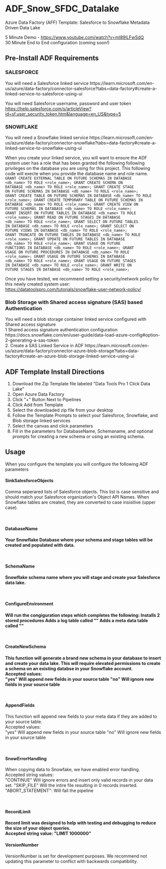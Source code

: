 # ADF_Snow_SFDC_Datalake
Azure Data Factory (AFF) Template: Salesforce to Snowflake Metadata Driven Data Lake

5 Minute Demo - https://www.youtube.com/watch?v=mI89lLFwSdQ
<br/>30 Minute End to End configuration (coming soon!)

<h2>Pre-Install ADF Requirements</h2>
<h3>SALESFORCE</h3>
You will need a Salesforce linked service
https://learn.microsoft.com/en-us/azure/data-factory/connector-salesforce?tabs=data-factory#create-a-linked-service-to-salesforce-using-ui

You will need Salesforce username, password and user token
https://help.salesforce.com/s/articleView?id=sf.user_security_token.htm&language=en_US&type=5


<h3>SNOWFLAKE</h3>
You will need a Snowflake linked service
https://learn.microsoft.com/en-us/azure/data-factory/connector-snowflake?tabs=data-factory#create-a-linked-service-to-snowflake-using-ui

When you create your linked service, you will want to ensure the ADF system user has a role that has been granted the following following privileges on the database you are using for this project. This following code will execte when you provide the database name and role name.
<code>
GRANT CREATE EXTERNAL TABLE ON FUTURE SCHEMAS IN DATABASE <db_name> TO ROLE <role_name>;
GRANT CREATE SCHEMA ON DATABASE <db_name> TO ROLE <role_name>;
GRANT CREATE STAGE ON FUTURE SCHEMAS IN DATABASE <db_name> TO ROLE <role_name>;
GRANT CREATE TABLE ON FUTURE SCHEMAS IN DATABASE <db_name> TO ROLE <role_name>;
GRANT CREATE TEMPORARY TABLE ON FUTURE SCHEMAS IN DATABASE <db_name> TO ROLE <role_name>;
GRANT CREATE VIEW ON FUTURE SCHEMAS IN DATABASE <db_name> TO ROLE <role_name>;
GRANT INSERT ON FUTURE TABLES IN DATABASE <db_name> TO ROLE <role_name>;
GRANT READ ON FUTURE STAGES IN DATABASE <db_name> TO ROLE <role_name>;
GRANT SELECT ON FUTURE TABLES IN DATABASE <db_name> TO ROLE <role_name>;
GRANT SELECT ON FUTURE VIEWS IN DATABASE <db_name> TO ROLE <role_name>;
GRANT TRUNCATE ON FUTURE TABLES IN DATABASE <db_name> TO ROLE <role_name>;
GRANT UPDATE ON FUTURE TABLES IN DATABASE <db_name> TO ROLE <role_name>;
GRANT USAGE ON FUTURE FUNCTIONS IN DATABASE <db_name> TO ROLE <role_name>;
GRANT USAGE ON FUTURE PROCEDURES IN DATABASE <db_name> TO ROLE <role_name>;
GRANT USAGE ON FUTURE SCHEMAS IN DATABASE <db_name> TO ROLE <role_name>;
GRANT USAGE ON FUTURE STAGES IN DATABASE <db_name> TO ROLE <role_name>;
GRANT WRITE ON FUTURE STAGES IN DATABASE <db_name> TO ROLE <role_name>;
  </code>

Once you have tested, we recommend setting a security/network policy for this newly created system user:
https://datatoolspro.com/tutorials/snowflake-user-network-policy/

<h3>Blob Storage with Shared access signature (SAS) based Authentication</h3>
You will need a blob storage container linked service configured with Shared access signature
<br/>
1 Shared access signature authentication configuration
https://docs.snowflake.com/en/user-guide/data-load-azure-config#option-2-generating-a-sas-token
<br/>
2. Create a SAS Linked Service in ADF
https://learn.microsoft.com/en-us/azure/data-factory/connector-azure-blob-storage?tabs=data-factory#create-an-azure-blob-storage-linked-service-using-ui

<h2>ADF Template Install Directions</h2>
<ol><li>Download the Zip Template file labeled "Data Tools Pro 1 Click Data Lake"</li>
<li>Open Azure Data Factory</li>
<li>Click "+" Button Next to Pipelines</li>
<li>Click Add from Template</li>
<li>Select the downloaded zip file from your desktop</li>
<li>Follow the Template Prompts to select your Salesforce, Snowflake, and Blob storage linked services</li>
<li>Select the canvas and click parameters</li>
<li>Fill in the parameters for DatabaseName, Schemaname, and optional prompts for creating a new schema or using an existing schema.</li></ol>

<h2>Usage</h2>
When you configure the template you will configure the following ADF parameters
<br/><h4>SinkSalesforceObjects</h4>
Comma seperared lists of Salesforce objects. This list is case sensitive and should match your Salesforce organization's Object API Names. When Snowflake tables are created, they are converted to case insisitive (upper case).

<br/><h4>DatabaseName<h4>
Your Snowflake Database where your schema and stage tables will be created and populated with data.

<br/><h4>SchemaName<h4>
Snowflake schema name where you will stage and create your Salesforce data lake.

<br/><h4>ConfigureEnvironment <h4>
Will run the congiguration steps which completes the following:
Installs 2 stored procedures
Adds a log table called ""
Adds a meta data table called ""

<br/><h4>CreateNewSchema<h4>
This function will generate a brand new schema in your database to insert and create your data lake. This will require elevated permissions to create a schema on an existing databse in your Snowflake account.
<br>Accepted values:</br>
"yes" Will append new fields in your source table
"no" Will ignore new fields in your source table

<br/><h4>AppendFields </h4>
This function will append new fields to your meta data if they are added to your source table.
<br>Accepted values:</br>
"yes" Will append new fields in your source table
"no" Will ignore new fields in your source table

<br/><h4>SnowErrorHandling </h4>
When copying data to Snowfake, we have enabled error handling. 
<br/> Accepted string values:<br/>
"CONTINUE"  Will ignore errors and insert only valid records in your data set.
"SKIP_FILE" Will the intire file resulting in 0 records inserted.
"ABORT_STATEMENT": Will fail the pipeline

<br/><h4>RecordLimit<h4>
Record limit was designed to help with testing and debugging to reduce the size of your object queries.
<br/>Accepted string value: "LIMIT 1000000" 

<h4>VersionNumber</h4>
VersionNumber is set for development purposes. We recommend not updating this parameter to conflict with backwards compatibility.

